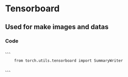 # Tensorboard

## Used for make images and datas

### Code 

	、、、

		from torch.utils.tensorboard import SummaryWriter

	、、、

